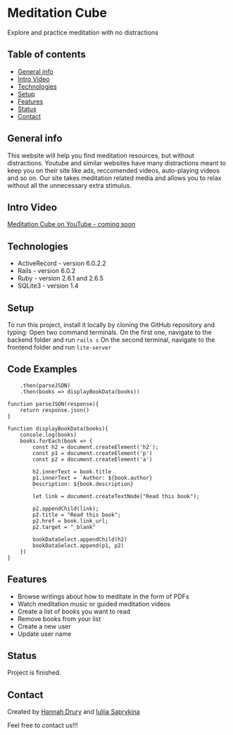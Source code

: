 # Meditation Cube
Explore and practice meditation with no distractions

## Table of contents
* [General info](#general-info)
* [Intro Video](#intro-video)
* [Technologies](#technologies)
* [Setup](#setup)
* [Features](#features)
* [Status](#status)
* [Contact](#contact)

## General info
This website will help you find meditation resources, but without distractions. Youtube and similar websites have many distractions meant to keep you on their site like ads, reccomended videos, auto-playing videos and so on. Our site takes meditation related media and allows you to relax without all the unnecessary extra stimulus. 

## Intro Video
[Meditation Cube on YouTube - coming soon](link)

## Technologies
* ActiveRecord - version 6.0.2.2
* Rails - version 6.0.2 
* Ruby - version 2.6.1 and 2.6.5
* SQLite3 - version 1.4

## Setup
To run this project, install it locally by cloning the GitHub repository and typing:
Open two command terminals. 
On the first one, navigate to the backend folder and run 
```rails s```
On the second terminal, navigate to the frontend folder and run
```lite-server```

## Code Examples
```fetch("http://localhost:3000/books")
    .then(parseJSON)
    .then(books => displayBookData(books))

function parseJSON(response){
    return response.json()
}

function displayBookData(books){
    console.log(books)
    books.forEach(book => {
        const h2 = document.createElement('h2');
        const p1 = document.createElement('p')
        const p2 = document.createElement('a')
    
        h2.innerText = book.title
        p1.innerText = `Author: ${book.author}
        Description: ${book.description}
        `
        let link = document.createTextNode("Read this book");
        
        p2.appendChild(link);
        p2.title = "Read this book";
        p2.href = book.link_url;
        p2.target = "_blank"

        bookDataSelect.appendChild(h2)
        bookDataSelect.append(p1, p2)
    })
}
```

## Features
* Browse writings about how to meditate in the form of PDFs
* Watch meditation music or guided meditation videos
* Create a list of books you want to read 
* Remove books from your list
* Create a new user
* Update user name

## Status
Project is finished. 

## Contact
Created by [Hannah Drury](https://www.linkedin.com/in/hannah-drury-042a8391/) and [Iuliia Saprykina](https://www.linkedin.com/in/iuliia-saprykina-ab3351100)

Feel free to contact us!!! 




